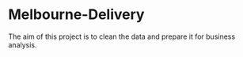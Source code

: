# Melbourne-Delivery
The aim of this project is to clean the data and prepare it for business analysis.
